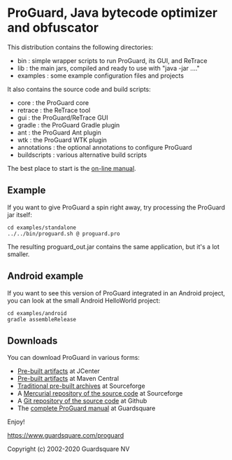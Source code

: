 ProGuard, Java bytecode optimizer and obfuscator
================================================

This distribution contains the following directories:

- bin          : simple wrapper scripts to run ProGuard, its GUI, and ReTrace
- lib          : the main jars, compiled and ready to use with "java -jar ...."
- examples     : some example configuration files and projects

It also contains the source code and build scripts:

- core         : the ProGuard core
- retrace      : the ReTrace tool
- gui          : the ProGuard/ReTrace GUI
- gradle       : the ProGuard Gradle plugin
- ant          : the ProGuard Ant plugin
- wtk          : the ProGuard WTK plugin
- annotations  : the optional annotations to configure ProGuard
- buildscripts : various alternative build scripts

The best place to start is the [on-line manual](https://www.guardsquare.com/proguard).


Example
-------

If you want to give ProGuard a spin right away, try processing the ProGuard
jar itself:

    cd examples/standalone
    ../../bin/proguard.sh @ proguard.pro

The resulting proguard\_out.jar contains the same application, but it's a lot
smaller.


Android example
---------------

If you want to see this version of ProGuard integrated in an Android project,
you can look at the small Android HelloWorld project:

    cd examples/android
    gradle assembleRelease


Downloads
---------

You can download ProGuard in various forms:

- [Pre-built artifacts](https://bintray.com/guardsquare/proguard) at JCenter
- [Pre-built artifacts](https://search.maven.org/search?q=g:net.sf.proguard) at Maven Central
- [Traditional pre-built archives](https://sourceforge.net/projects/proguard/files/) at Sourceforge
- A [Mercurial repository of the source code](https://sourceforge.net/p/proguard/code/) at Sourceforge
- A [Git repository of the source code](https://github.com/Guardsquare/proguard) at Github
- The [complete ProGuard manual](https://www.guardsquare.com/proguard) at Guardsquare


Enjoy!

https://www.guardsquare.com/proguard

Copyright (c) 2002-2020 Guardsquare NV
